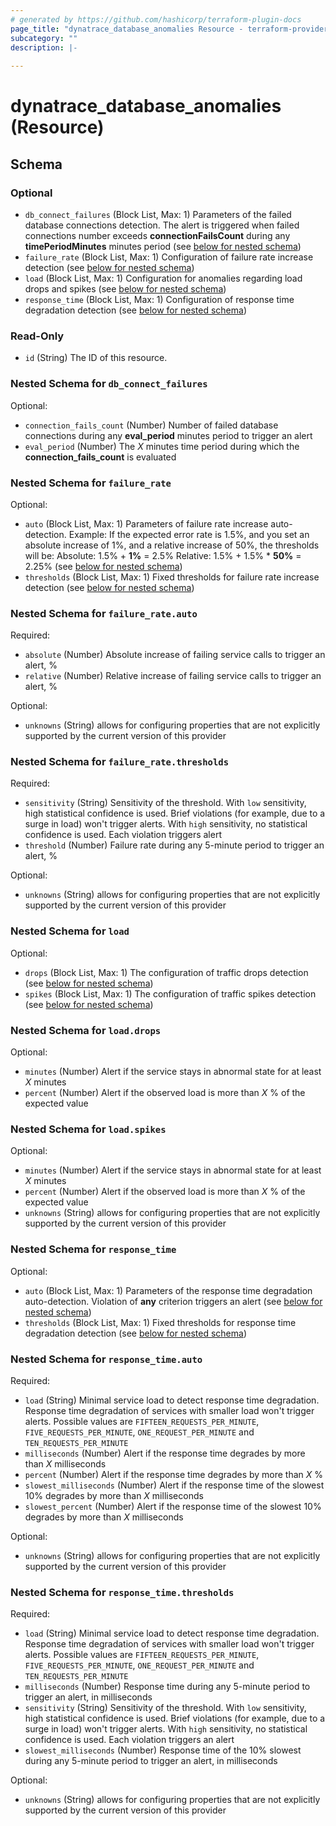 ```yaml
---
# generated by https://github.com/hashicorp/terraform-plugin-docs
page_title: "dynatrace_database_anomalies Resource - terraform-provider-dynatrace"
subcategory: ""
description: |-
  
---
```


# dynatrace_database_anomalies (Resource)





<!-- schema generated by tfplugindocs -->
## Schema

### Optional

- `db_connect_failures` (Block List, Max: 1) Parameters of the failed database connections detection.  The alert is triggered when failed connections number exceeds **connectionFailsCount** during any **timePeriodMinutes** minutes period (see [below for nested schema](#nestedblock--db_connect_failures))
- `failure_rate` (Block List, Max: 1) Configuration of failure rate increase detection (see [below for nested schema](#nestedblock--failure_rate))
- `load` (Block List, Max: 1) Configuration for anomalies regarding load drops and spikes (see [below for nested schema](#nestedblock--load))
- `response_time` (Block List, Max: 1) Configuration of response time degradation detection (see [below for nested schema](#nestedblock--response_time))

### Read-Only

- `id` (String) The ID of this resource.

<a id="nestedblock--db_connect_failures"></a>
### Nested Schema for `db_connect_failures`

Optional:

- `connection_fails_count` (Number) Number of failed database connections during any **eval_period** minutes period to trigger an alert
- `eval_period` (Number) The *X* minutes time period during which the **connection_fails_count** is evaluated


<a id="nestedblock--failure_rate"></a>
### Nested Schema for `failure_rate`

Optional:

- `auto` (Block List, Max: 1) Parameters of failure rate increase auto-detection. Example: If the expected error rate is 1.5%, and you set an absolute increase of 1%, and a relative increase of 50%, the thresholds will be:  Absolute: 1.5% + **1%** = 2.5%  Relative: 1.5% + 1.5% * **50%** = 2.25% (see [below for nested schema](#nestedblock--failure_rate--auto))
- `thresholds` (Block List, Max: 1) Fixed thresholds for failure rate increase detection (see [below for nested schema](#nestedblock--failure_rate--thresholds))

<a id="nestedblock--failure_rate--auto"></a>
### Nested Schema for `failure_rate.auto`

Required:

- `absolute` (Number) Absolute increase of failing service calls to trigger an alert, %
- `relative` (Number) Relative increase of failing service calls to trigger an alert, %

Optional:

- `unknowns` (String) allows for configuring properties that are not explicitly supported by the current version of this provider


<a id="nestedblock--failure_rate--thresholds"></a>
### Nested Schema for `failure_rate.thresholds`

Required:

- `sensitivity` (String) Sensitivity of the threshold.  With `low` sensitivity, high statistical confidence is used. Brief violations (for example, due to a surge in load) won't trigger alerts.  With `high` sensitivity, no statistical confidence is used. Each violation triggers alert
- `threshold` (Number) Failure rate during any 5-minute period to trigger an alert, %

Optional:

- `unknowns` (String) allows for configuring properties that are not explicitly supported by the current version of this provider



<a id="nestedblock--load"></a>
### Nested Schema for `load`

Optional:

- `drops` (Block List, Max: 1) The configuration of traffic drops detection (see [below for nested schema](#nestedblock--load--drops))
- `spikes` (Block List, Max: 1) The configuration of traffic spikes detection (see [below for nested schema](#nestedblock--load--spikes))

<a id="nestedblock--load--drops"></a>
### Nested Schema for `load.drops`

Optional:

- `minutes` (Number) Alert if the service stays in abnormal state for at least *X* minutes
- `percent` (Number) Alert if the observed load is more than *X* % of the expected value


<a id="nestedblock--load--spikes"></a>
### Nested Schema for `load.spikes`

Optional:

- `minutes` (Number) Alert if the service stays in abnormal state for at least *X* minutes
- `percent` (Number) Alert if the observed load is more than *X* % of the expected value
- `unknowns` (String) allows for configuring properties that are not explicitly supported by the current version of this provider



<a id="nestedblock--response_time"></a>
### Nested Schema for `response_time`

Optional:

- `auto` (Block List, Max: 1) Parameters of the response time degradation auto-detection. Violation of **any** criterion triggers an alert (see [below for nested schema](#nestedblock--response_time--auto))
- `thresholds` (Block List, Max: 1) Fixed thresholds for response time degradation detection (see [below for nested schema](#nestedblock--response_time--thresholds))

<a id="nestedblock--response_time--auto"></a>
### Nested Schema for `response_time.auto`

Required:

- `load` (String) Minimal service load to detect response time degradation. Response time degradation of services with smaller load won't trigger alerts. Possible values are `FIFTEEN_REQUESTS_PER_MINUTE`, `FIVE_REQUESTS_PER_MINUTE`, `ONE_REQUEST_PER_MINUTE` and `TEN_REQUESTS_PER_MINUTE`
- `milliseconds` (Number) Alert if the response time degrades by more than *X* milliseconds
- `percent` (Number) Alert if the response time degrades by more than *X* %
- `slowest_milliseconds` (Number) Alert if the response time of the slowest 10% degrades by more than *X* milliseconds
- `slowest_percent` (Number) Alert if the response time of the slowest 10% degrades by more than *X* milliseconds

Optional:

- `unknowns` (String) allows for configuring properties that are not explicitly supported by the current version of this provider


<a id="nestedblock--response_time--thresholds"></a>
### Nested Schema for `response_time.thresholds`

Required:

- `load` (String) Minimal service load to detect response time degradation. Response time degradation of services with smaller load won't trigger alerts. Possible values are `FIFTEEN_REQUESTS_PER_MINUTE`, `FIVE_REQUESTS_PER_MINUTE`, `ONE_REQUEST_PER_MINUTE` and `TEN_REQUESTS_PER_MINUTE`
- `milliseconds` (Number) Response time during any 5-minute period to trigger an alert, in milliseconds
- `sensitivity` (String) Sensitivity of the threshold.  With `low` sensitivity, high statistical confidence is used. Brief violations (for example, due to a surge in load) won't trigger alerts.  With `high` sensitivity, no statistical confidence is used. Each violation triggers an alert
- `slowest_milliseconds` (Number) Response time of the 10% slowest during any 5-minute period to trigger an alert, in milliseconds

Optional:

- `unknowns` (String) allows for configuring properties that are not explicitly supported by the current version of this provider


